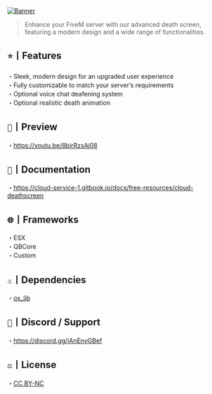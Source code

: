 [![Banner](https://i.imgur.com/pqcx26k.png)](https://discord.gg/jAnEnyGBef)
> Enhance your FiveM server with our advanced death screen, featuring a modern design and a wide range of functionalities.

## ` ⭐ `丨Features
・Sleek, modern design for an upgraded user experience<br>・Fully customizable to match your server’s requirements<br>・Optional voice chat deafening system<br>・Optional realistic death animation

## ` 📸 `丨Preview
・https://youtu.be/8bjrRzsAj08

## ` 📄 `丨Documentation
・https://cloud-service-1.gitbook.io/docs/free-resources/cloud-deathscreen

## ` 🌐 `丨Frameworks
・ESX<br>・QBCore<br>・Custom

## ` ⚠️ `丨Dependencies
・[ox_lib](https://github.com/overextended/ox_lib/releases/)

## ` 🔗 `丨Discord / Support
・https://discord.gg/jAnEnyGBef

## ` ⚖️ `丨License
・[CC BY-NC](https://creativecommons.org/licenses/by-nc/4.0/)
